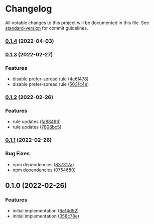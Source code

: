 # Changelog

All notable changes to this project will be documented in this file. See [standard-version](https://github.com/conventional-changelog/standard-version) for commit guidelines.

### [0.1.4](https://github.com/public-js/eslint-plugin-node/compare/0.1.3...0.1.4) (2022-04-03)

### [0.1.3](https://github.com/public-js/eslint-plugin-node/compare/0.1.2...0.1.3) (2022-02-27)


### Features

* disable prefer-spread rule ([4e6f478](https://github.com/public-js/eslint-plugin-node/commit/4e6f4784bdb924e3f1093f995b896139d5ae98e2))
* disable prefer-spread rule ([5031c4e](https://github.com/public-js/eslint-plugin-node/commit/5031c4ebd356c9fbddbb94f5e343787d4986e241))

### [0.1.2](https://github.com/public-js/eslint-plugin-node/compare/0.1.1...0.1.2) (2022-02-26)


### Features

* rule updates ([fa88466](https://github.com/public-js/eslint-plugin-node/commit/fa8846653adf0aaabf8ee18ecd51ee36dd04d3c4))
* rule updates ([7808bc5](https://github.com/public-js/eslint-plugin-node/commit/7808bc52050850ef364b8a55741dc0ee323d26e3))

### [0.1.1](https://github.com/public-js/eslint-plugin-node/compare/0.1.0...0.1.1) (2022-02-26)


### Bug Fixes

* npm dependencies ([837317a](https://github.com/public-js/eslint-plugin-node/commit/837317a3d6b9562d3edfd6003cab2f6dbc13a0dd))
* npm dependencies ([0754680](https://github.com/public-js/eslint-plugin-node/commit/0754680bc65f55eefdaa2b4dd3313a6bf9a8b068))

## 0.1.0 (2022-02-26)


### Features

* initial implementation ([6e14d52](https://github.com/public-js/eslint-plugin-node/commit/6e14d52f9d6cbf41864af5f4555004bef7a662cc))
* initial implementation ([358c78e](https://github.com/public-js/eslint-plugin-node/commit/358c78e6f7ba12f19a8d97786ae01ec987adf5b3))
